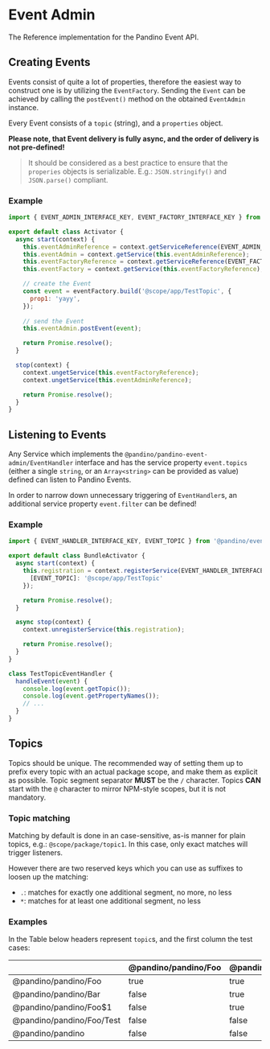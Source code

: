 # Event Admin

The Reference implementation for the Pandino Event API.

## Creating Events

Events consist of quite a lot of properties, therefore the easiest way to construct one is by utilizing the
`EventFactory`. Sending the `Event` can be achieved by calling the `postEvent()` method on the obtained `EventAdmin`
instance.

Every Event consists of a `topic` (string), and a `properties` object.

**Please note, that Event delivery is fully async, and the order of delivery is not pre-defined!**

> It should be considered as a best practice to ensure that the `properies` objects is serializable. E.g.:
  `JSON.stringify()` and `JSON.parse()` compliant.

### Example

```javascript
import { EVENT_ADMIN_INTERFACE_KEY, EVENT_FACTORY_INTERFACE_KEY } from '@pandino/event-api';

export default class Activator {
  async start(context) {
    this.eventAdminReference = context.getServiceReference(EVENT_ADMIN_INTERFACE_KEY);
    this.eventAdmin = context.getService(this.eventAdminReference);
    this.eventFactoryReference = context.getServiceReference(EVENT_FACTORY_INTERFACE_KEY);
    this.eventFactory = context.getService(this.eventFactoryReference);

    // create the Event
    const event = eventFactory.build('@scope/app/TestTopic', {
      prop1: 'yayy',
    });
    
    // send the Event
    this.eventAdmin.postEvent(event);

    return Promise.resolve();
  }

  stop(context) {
    context.ungetService(this.eventFactoryReference);
    context.ungetService(this.eventAdminReference);

    return Promise.resolve();
  }
}
```

## Listening to Events

Any Service which implements the `@pandino/pandino-event-admin/EventHandler` interface and has the service property
`event.topics` (either a single `string`, or an `Array<string>` can be provided as value) defined can listen to Pandino
Events.

In order to narrow down unnecessary triggering of `EventHandler`s, an additional service property `event.filter` can be
defined!

### Example

```javascript
import { EVENT_HANDLER_INTERFACE_KEY, EVENT_TOPIC } from '@pandino/event-api';

export default class BundleActivator {
  async start(context) {
    this.registration = context.registerService(EVENT_HANDLER_INTERFACE_KEY, new TestTopicEventHandler(), {
      [EVENT_TOPIC]: '@scope/app/TestTopic'
    });

    return Promise.resolve();
  }

  async stop(context) {
    context.unregisterService(this.registration);

    return Promise.resolve();
  }
}

class TestTopicEventHandler {
  handleEvent(event) {
    console.log(event.getTopic());
    console.log(event.getPropertyNames());
    // ...
  }
}
```

## Topics

Topics should be unique. The recommended way of setting them up to prefix every topic with an actual package scope, and
make them as explicit as possible. Topic segment separator **MUST** be the `/` character. Topics **CAN** start with the
`@` character to mirror NPM-style scopes, but it is not mandatory.

### Topic matching

Matching by default is done in an case-sensitive, as-is manner for plain topics, e.g.: `@scope/package/topic1`. In this
case, only exact matches will trigger listeners.

However there are two reserved keys which you can use as suffixes to loosen up the matching:
- `.`: matches for exactly one additional segment, no more, no less
- `*`: matches for at least one additional segment, no less


### Examples

In the Table below headers represent `topic`s, and the first column the test cases:

|                           | @pandino/pandino/Foo | @pandino/pandino. | @pandino/pandino* |
|---------------------------|----------------------|-------------------|-------------------|
| @pandino/pandino/Foo      | true                 | true              | true              |
| @pandino/pandino/Bar      | false                | true              | true              |
| @pandino/pandino/Foo$1    | false                | true              | true              |
| @pandino/pandino/Foo/Test | false                | false             | true              |
| @pandino/pandino          | false                | false             | false             |

